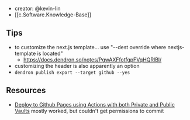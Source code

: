 
- creator: @kevin-lin
- [[c.Software.Knowledge-Base]] 

## Tips

- to customize the next.js template... use "--dest       override where nextjs-template is located"
  - https://docs.dendron.so/notes/PgwAXFfotfgpFVqHQRlBl/
- customizing the header is also apparently an option
- `dendron publish export --target github --yes`
  

## Resources

- [Deploy to Github Pages using Actions with both Private and Public Vaults](https://wiki.dendron.so/notes/N2XTqKPFEkKCFJ6kRnzl0/) mostly worked, but couldn't get permissions to commit